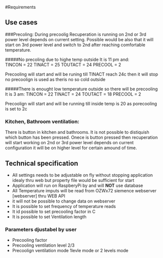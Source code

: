 #Requirements

## Use cases

###Precoling:
During precoolig Recuperation is running on 2nd or 3rd power level depends on current setting. Possible would be also that it will start on 3rd power level and switch to 2nd after reaching comfortable temperature.
	
	
#####No precoling due to highe temp outside	
	It is 11 pm and:  
	TINCON = 22
	TINACT = 25
	TOUTACT = 24
	PRECOOL = 2
	
Precooling will start and will be runing till TINACT reach 24c then it will stop no precoolign is used as theris no so cold outside
	
#####There is enought low temperature outside so there will be precooling
    It is 3 am:
	TINCON = 22
	TINACT = 24
	TOUTACT = 18
	PRECOOL = 2
	
Precoolign will start and will be running till inside temp is 20 as porecooling is set to 2c 

### Kitchen, Bathroom ventilation:
	
There is button in kitchen and bathrooms. It is not possible to distiquish which button has been pressed.
Onece is button pressed then recuperation will start working on 2nd or 3rd power level depends on current configuration it will be on higher level for certain amound of time. 

## Technical specification

* All settings needs to be adjustable on fly without stopping application idealy thru web but property file would be sufficient for start
* Application will run on RaspberyPi by and will **NOT** use database
* All Temperature imputs will be read from OZWx72 siemence webserver [webserver] thru WEB API
* it will not be possible to change data on webserver
* It is possible to set frequency of temperature reads
* It id possible to set precooling factor in C
* It is possible to set Ventilation length

### Parameters djustabel by user
* Precooling factor
* Precooling ventilation level 2/3
* Precoolign ventilation mode 1levle mode or 2 levels mode






  





		
	

